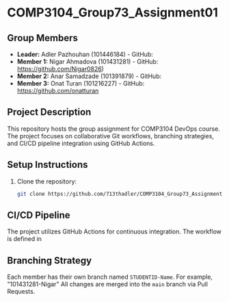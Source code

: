 # COMP3104_Group73_Assignment01


## Group Members
- **Leader:** Adler Pazhouhan (101446184) - GitHub: 
- **Member 1:** Nigar Ahmadova (101431281) - GitHub: https://github.com/Nigar0826)
- **Member 2:** Anar Samadzade (101391879) - GitHub:
- **Member 3:** Onat Turan (101216227) - GitHub: https://github.com/onatturan

## Project Description
This repository hosts the group assignment for COMP3104 DevOps course. The project focuses on collaborative Git workflows, branching strategies, and CI/CD pipeline integration using GitHub Actions.

## Setup Instructions
1. Clone the repository:
   ```bash
   git clone https://github.com/713thadler/COMP3104_Group73_Assignment01.git

## CI/CD Pipeline
The project utilizes GitHub Actions for continuous integration. The workflow is defined in 

## Branching Strategy
Each member has their own branch named `STUDENTID-Name`. For example, "101431281-Nigar" All changes are merged into the `main` branch via Pull Requests.
